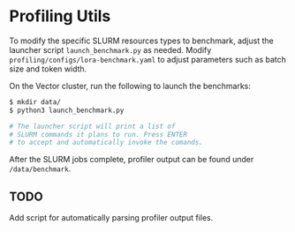 # Profiling Utils

To modify the specific SLURM resources types to benchmark, adjust the launcher script `launch_benchmark.py` as needed. Modify `profiling/configs/lora-benchmark.yaml` to adjust parameters such as batch size and token width.

On the Vector cluster, run the following to launch the benchmarks:

```bash
$ mkdir data/
$ python3 launch_benchmark.py

# The launcher script will print a list of
# SLURM commands it plans to run. Press ENTER
# to accept and automatically invoke the comands.
```

After the SLURM jobs complete, profiler output can be found under `/data/benchmark`.


## TODO

Add script for automatically parsing profiler output files.